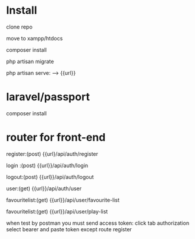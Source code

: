 # Install

clone repo

move to xampp/htdocs

composer install

php artisan migrate

php artisan serve: --> {{url}}

# laravel/passport

composer install

# router for front-end

register:(post) {{url}/api/auth/register

login :(post) {{url}}/api/auth/login

logout:(post) {{url}}/api/auth/logout

user:(get) {{url}}/api/auth/user

favouritelist:(get) {{url}}/api/user/favourite-list

favouritelist:(get) {{url}}/api/user/play-list

when test by postman you must send access token: click tab authorization select bearer and paste token except route register



